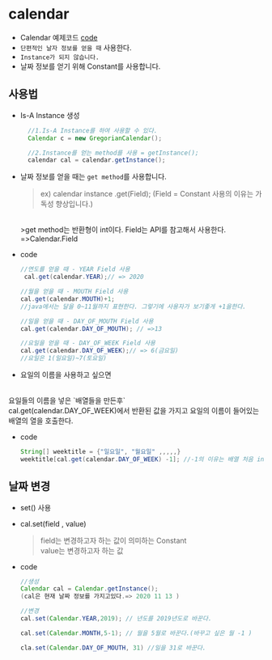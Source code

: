 
calendar
===
* Calendar 예제코드 [code](https://github.com/LeeWoooo/SIST_Class/blob/master/Java/Day(20.11.14)/Calendar/UseCalendar.java)
* `단편적인 날자 정보를 얻을 때` 사용한다.
* `Instance가 되지 않습니다.`
* 날짜 정보를 얻기 위해 Constant를 사용합니다.


## 사용법
* Is-A Instance 생성
    ```java
      //1.Is-A Instance를 하여 사용할 수 있다.
      Calendar c = new GregorianCalendar();

      //2.Instance를 얻는 method를 사용 = getInstance();
      calendar cal = calendar.getInstance();
    ```


* 날짜 정보를 얻을 때는 `get method`를 사용합니다. 
    >ex) calendar instance .get(Field); (Field = Constant 사용의 이유는 가독성 향상입니다.)
    <br>
    >get method는 반환형이 int이다. Field는 API를 참고해서 사용한다. =>Calendar.Field
* code
  ```java
  //연도를 얻을 때 - YEAR Field 사용
   cal.get(calendar.YEAR);// => 2020

  //월을 얻을 때 - MOUTH Field 사용
  cal.get(calendar.MOUTH)+1;
  //java에서는 달을 0~11월까지 표현한다. 그렇기에 사용자가 보기좋게 +1을한다.

  //일을 얻을 때 - DAY_OF_MOUTH Field 사용
  cal.get(calendar.DAY_OF_MOUTH); // =>13

  //요일을 얻을 때 - DAY_OF_WEEK Field 사용
  cal.get(calendar.DAY_OF_WEEK);// => 6(금요일)
  //요일은 1(일요일)~7(토요일)
  ```

* 요일의 이름을 사용하고 싶으면
<br>
요일들의 이름을 넣은 `배열들을 만든후`
  <br>
cal.get(calendar.DAY_OF_WEEK)에서 반환된 값을 가지고 요일의 이름이 들어있는 배열의 열을 호출한다.

* code
  ```java
  String[] weektitle = {"일요일", "월요일" ,,,,,}
  weektitle[cal.get(calendar.DAY_OF_WEEK) -1]; //-1의 이유는 배열 처음 index가 0이기 때문
  ```

## 날짜 변경

* set() 사용
* cal.set(field , value)
    >field는 변경하고자 하는 값이 의미하는 Constant<br>
    >value는 변경하고자 하는 값

* code
  ```java
  //생성
  Calendar cal = Calendar.getInstance();
  (cal은 현재 날짜 정보를 가지고있다.=> 2020 11 13 )

  //변경
  cal.set(Calendar.YEAR,2019); // 년도를 2019년도로 바꾼다.

  cal.set(Calendar.MONTH,5-1); // 월을 5월로 바꾼다.(바꾸고 싶은 월 -1 )

  cla.set(Calendar.DAY_OF_MOUTH, 31) //일을 31로 바꾼다.
    ```
